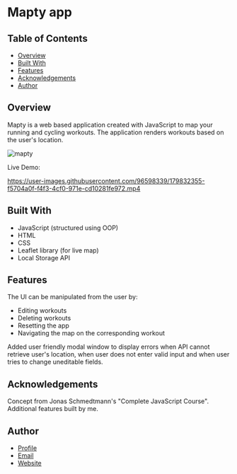 # Mapty app

## Table of Contents
* [Overview](#overview)
* [Built With](#built-with)
* [Features](#features)
* [Acknowledgements](#acknowledgements)
* [Author](#author)

## Overview
Mapty is a web based application created with JavaScript to map your running and cycling workouts. The application renders workouts based on the user's location.

![mapty](https://user-images.githubusercontent.com/96598339/179830106-120e666f-3436-49a4-a837-e1007e438aca.PNG)

Live Demo:

https://user-images.githubusercontent.com/96598339/179832355-f5704a0f-f4f3-4cf0-971e-cd10281fe972.mp4

## Built With
* JavaScript (structured using OOP)
* HTML
* CSS
* Leaflet library (for live map)
* Local Storage API

## Features
The UI can be manipulated from the user by:
* Editing workouts
* Deleting workouts
* Resetting the app 
* Navigating the map on the corresponding workout

Added user friendly modal window to display errors when API cannot retrieve user's location, when user does not enter valid input and when user tries to change uneditable fields.

## Acknowledgements
Concept from Jonas Schmedtmann's "Complete JavaScript Course". Additional features built by me.

## Author
- [Profile](https://github.com/misiucodes "Michelle Tran")
- [Email](mailto:meeshtran15@gmail.com?subject=Hi% "Hi!")
- [Website](https://michelletran.dev "Welcome")
